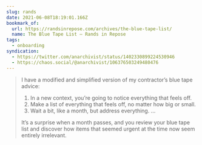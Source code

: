```yaml
---
slug: rands
date: 2021-06-08T18:19:01.166Z
bookmark_of:
  url: https://randsinrepose.com/archives/the-blue-tape-list/
  name: The Blue Tape List – Rands in Repose
tags:
  - onboarding
syndication:
  - https://twitter.com/anarchivist/status/1402330899224530946
  - https://chaos.social/@anarchivist/106376503249480476
---
```

> I have a modified and simplified version of my contractor’s blue tape advice:
>
> 1. In a new context, you’re going to notice everything that feels off.
> 2. Make a list of everything that feels off, no matter how big or small.
> 3. Wait a bit, like a month, but address everything. ...
>
> It’s a surprise when a month passes, and you review your blue tape list and discover how items that seemed urgent at the time now seem entirely irrelevant.